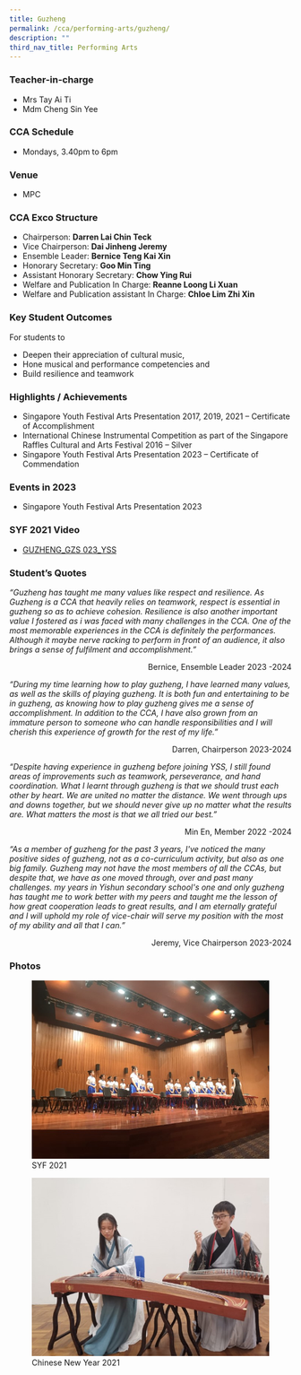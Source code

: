 ```yaml
---
title: Guzheng
permalink: /cca/performing-arts/guzheng/
description: ""
third_nav_title: Performing Arts
---
```

### Teacher-in-charge	
* Mrs Tay Ai Ti
* Mdm Cheng Sin Yee

### CCA Schedule
* Mondays, 3.40pm to 6pm

### Venue
* MPC


### CCA Exco Structure

* Chairperson:  **Darren Lai Chin Teck**
* Vice Chairperson: **Dai Jinheng Jeremy**
* Ensemble Leader: **Bernice Teng Kai Xin**
* Honorary Secretary: **Goo Min Ting**
* Assistant Honorary Secretary: **Chow Ying Rui**
* Welfare and Publication In Charge: **Reanne Loong Li Xuan**
* Welfare and Publication assistant In Charge: **Chloe Lim Zhi Xin**




### Key Student Outcomes

For students to
* Deepen their appreciation of cultural music,
* Hone musical and performance competencies and
* Build resilience and teamwork


### Highlights / Achievements

* Singapore Youth Festival Arts Presentation 2017, 2019, 2021 – Certificate of Accomplishment
* International Chinese Instrumental Competition as part of the Singapore Raffles Cultural and Arts Festival 2016 – Silver
* Singapore Youth Festival Arts Presentation 2023 – Certificate of Commendation


### Events in 2023

* Singapore Youth Festival Arts Presentation 2023

### SYF 2021 Video 

* [GUZHENG_GZS 023_YSS](https://youtu.be/0NJe78sp52o)

### Student’s Quotes

*“Guzheng has taught me many values like respect and resilience. As Guzheng is a CCA that heavily relies on teamwork, respect is essential in guzheng so as to achieve cohesion. Resilience is also another important value I fostered as i was faced with many challenges in the CCA. One of the most memorable experiences in the CCA is definitely the performances. Although it maybe nerve racking to perform in front of an audience, it also brings a sense of fulfilment and accomplishment.”*

<div style="text-align:right">Bernice, Ensemble Leader 2023 -2024</div>

*“During my time learning how to play guzheng, I have learned many values, as well as the skills of playing guzheng. It is both fun and entertaining to be in guzheng, as knowing how to play guzheng gives me a sense of accomplishment. In addition to the CCA, I have also grown from an immature person to someone who can handle responsibilities and I will cherish this experience of growth for the rest of my life.”*

<div style="text-align:right">Darren, Chairperson 2023-2024</div>

*“Despite having experience in guzheng before joining YSS, I still found areas of improvements such as teamwork, perseverance, and hand coordination. What I learnt through guzheng is that we should trust each other by heart. We are united no matter the distance. We went through ups and downs together, but we should never give up no matter what the results are. What matters the most is that we all tried our best.”*

<div style="text-align:right">Min En, Member 2022 -2024</div>

*“As a member of guzheng for the past 3 years, I've noticed the many positive sides of guzheng, not as a co-curriculum activity, but also as one big family. Guzheng may not have the most members of all the CCAs, but despite that, we have as one moved through, over and past many challenges.  my years in Yishun secondary school's one and only guzheng has taught me to work better with my peers and taught me the lesson of how great cooperation leads to great results, and I am eternally grateful and I will uphold my role of vice-chair will serve my position with the most of my ability and all that I can.”*

<div style="text-align:right">Jeremy, Vice Chairperson 2023-2024</div>

### Photos

<figure><img src="/images/StudDevelopment/CCAs/PerformingArts/Guzheng/1SYF%202021.jpg"><figcaption>SYF 2021</figcaption></figure>

<figure><img src="/images/StudDevelopment/CCAs/PerformingArts/Guzheng/2Chinese%20New%20Year%202021.jpeg"><figcaption>Chinese New Year 2021</figcaption></figure>